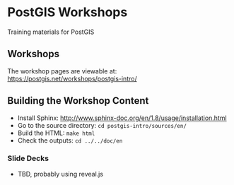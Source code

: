 # PostGIS Workshops

Training materials for PostGIS

## Workshops

The workshop pages are viewable at: https://postgis.net/workshops/postgis-intro/

## Building the Workshop Content

* Install Sphinx: http://www.sphinx-doc.org/en/1.8/usage/installation.html
* Go to the source directory: `cd postgis-intro/sources/en/`
* Build the HTML: `make html`
* Check the outputs: `cd ../../doc/en`

### Slide Decks

* TBD, probably using reveal.js
